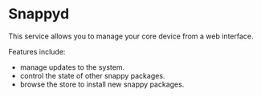 # Snappyd

This service allows you to manage your core device from a web interface.

Features include:

 - manage updates to the system.
 - control the state of other snappy packages.
 - browse the store to install new snappy packages.
